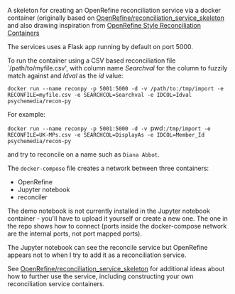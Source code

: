 A skeleton for creating an OpenRefine reconciliation service via a docker container (originally based on [OpenRefine/reconciliation_service_skeleton](https://github.com/OpenRefine/reconciliation_service_skeleton) and also drawing inspiration from [OpenRefine Style Reconciliation Containers](http://blog.ouseful.info/2015/02/02/openrefine-style-reconciliation-containers/)


The services uses a Flask app running by default on port 5000.

To run the container using a CSV based reconciliation file `/path/to/myfile.csv', with column name *Searchval* for the column to fuzzily match against and *Idval* as the *id* value:

`docker run --name reconpy -p 5001:5000 -d -v /path/to:/tmp/import -e RECONFILE=myfile.csv -e SEARCHCOL=Searchval -e IDCOL=Idval psychemedia/recon-py`

For example:

`docker run --name reconpy -p 5001:5000 -d -v `pwd`:/tmp/import -e RECONFILE=UK-MPs.csv -e SEARCHCOL=DisplayAs -e IDCOL=Member_Id psychemedia/recon-py`

and try to reconcile on a name such as `Diana Abbot`.

The `docker-compose` file creates a network between three containers:

- OpenRefine
- Jupyter notebook
- reconciler

The demo notebook is not currently installed in the Jupyter notebook container - you'll have to upload it yourself or create a new one. The one in the repo shows how to connect (ports inside the docker-compose network are the internal ports, not port mapped ports).

The Jupyter notebook can see the reconcile service but OpenRefine appears not to when I try to add it as a reconciliation service.


See [OpenRefine/reconciliation_service_skeleton](https://github.com/OpenRefine/reconciliation_service_skeleton) for additional ideas about how to further use the service, including constructing your own reconciliation service containers.

